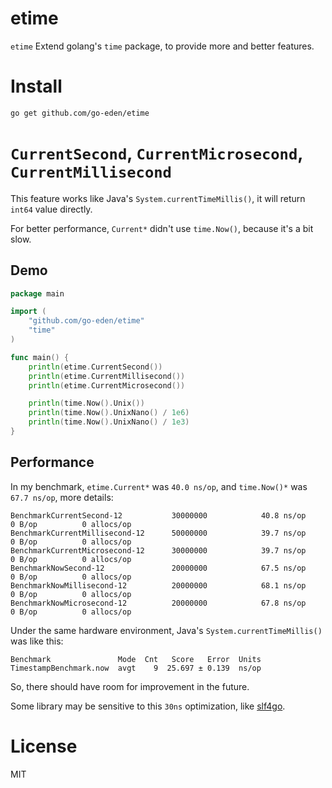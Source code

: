 # etime

`etime` Extend golang's `time` package, to provide more and better features.

# Install

```bash
go get github.com/go-eden/etime
```
 
# `CurrentSecond`, `CurrentMicrosecond`, `CurrentMillisecond`

This feature works like Java's `System.currentTimeMillis()`, it will return `int64` value directly.

For better performance, `Current*` didn't use `time.Now()`, because it's a bit slow. 

## Demo

```go
package main

import (
	"github.com/go-eden/etime"
	"time"
)

func main() {
	println(etime.CurrentSecond())
	println(etime.CurrentMillisecond())
	println(etime.CurrentMicrosecond())

	println(time.Now().Unix())
	println(time.Now().UnixNano() / 1e6)
	println(time.Now().UnixNano() / 1e3)
}
```

## Performance

In my benchmark, `etime.Current*` was `40.0 ns/op`, and `time.Now()*` was `67.7 ns/op`, more details:

```
BenchmarkCurrentSecond-12         	30000000	        40.8 ns/op	       0 B/op	       0 allocs/op
BenchmarkCurrentMillisecond-12    	50000000	        39.7 ns/op	       0 B/op	       0 allocs/op
BenchmarkCurrentMicrosecond-12    	30000000	        39.7 ns/op	       0 B/op	       0 allocs/op
BenchmarkNowSecond-12             	20000000	        67.5 ns/op	       0 B/op	       0 allocs/op
BenchmarkNowMillisecond-12        	20000000	        68.1 ns/op	       0 B/op	       0 allocs/op
BenchmarkNowMicrosecond-12        	20000000	        67.8 ns/op	       0 B/op	       0 allocs/op
```

Under the same hardware environment, Java's `System.currentTimeMillis()` was like this:

```
Benchmark               Mode  Cnt   Score   Error  Units
TimestampBenchmark.now  avgt    9  25.697 ± 0.139  ns/op
```

So, there should have room for improvement in the future.

Some library may be sensitive to this `30ns` optimization, like [slf4go](https://github.com/go-eden/slf4go). 

# License

MIT